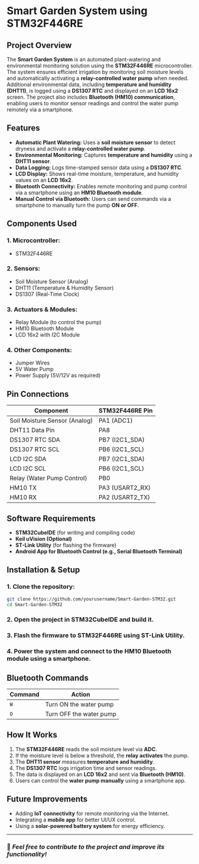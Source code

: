 # Smart Garden System using STM32F446RE

## Project Overview
The **Smart Garden System** is an automated plant-watering and environmental monitoring solution using the **STM32F446RE** microcontroller. The system ensures efficient irrigation by monitoring soil moisture levels and automatically activating a **relay-controlled water pump** when needed. Additional environmental data, including **temperature and humidity (DHT11)**, is logged using a **DS1307 RTC** and displayed on an **LCD 16x2** screen. The project also includes **Bluetooth (HM10) communication**, enabling users to monitor sensor readings and control the water pump remotely via a smartphone.

## Features
- **Automatic Plant Watering:** Uses a **soil moisture sensor** to detect dryness and activate a **relay-controlled water pump**.
- **Environmental Monitoring:** Captures **temperature and humidity** using a **DHT11 sensor**.
- **Data Logging:** Logs time-stamped sensor data using a **DS1307 RTC**.
- **LCD Display:** Shows real-time moisture, temperature, and humidity values on an **LCD 16x2**.
- **Bluetooth Connectivity:** Enables remote monitoring and pump control via a smartphone using an **HM10 Bluetooth module**.
- **Manual Control via Bluetooth:** Users can send commands via a smartphone to manually turn the pump **ON or OFF**.

## Components Used
### 1. **Microcontroller:**
   - STM32F446RE

### 2. **Sensors:**
   - Soil Moisture Sensor (Analog)
   - DHT11 (Temperature & Humidity Sensor)
   - DS1307 (Real-Time Clock)

### 3. **Actuators & Modules:**
   - Relay Module (to control the pump)
   - HM10 Bluetooth Module
   - LCD 16x2 with I2C Module

### 4. **Other Components:**
   - Jumper Wires
   - 5V Water Pump
   - Power Supply (5V/12V as required)

## Pin Connections
| Component | STM32F446RE Pin |
|-----------|---------------|
| Soil Moisture Sensor (Analog) | PA1 (ADC1) |
| DHT11 Data Pin | PA8 |
| DS1307 RTC SDA | PB7 (I2C1_SDA) |
| DS1307 RTC SCL | PB6 (I2C1_SCL) |
| LCD I2C SDA | PB7 (I2C1_SDA) |
| LCD I2C SCL | PB6 (I2C1_SCL) |
| Relay (Water Pump Control) | PB0 |
| HM10 TX | PA3 (USART2_RX) |
| HM10 RX | PA2 (USART2_TX) |

## Software Requirements
- **STM32CubeIDE** (for writing and compiling code)
- **Keil uVision (Optional)**
- **ST-Link Utility** (for flashing the firmware)
- **Android App for Bluetooth Control (e.g., Serial Bluetooth Terminal)**

## Installation & Setup
### 1. Clone the repository:
```sh
git clone https://github.com/yourusername/Smart-Garden-STM32.git
cd Smart-Garden-STM32
```
### 2. Open the project in STM32CubeIDE and build it.
### 3. Flash the firmware to STM32F446RE using ST-Link Utility.
### 4. Power the system and connect to the **HM10 Bluetooth module** using a smartphone.

## Bluetooth Commands
| Command | Action |
|---------|--------|
| `W` | Turn ON the water pump |
| `O` | Turn OFF the water pump |

## How It Works
1. The **STM32F446RE** reads the soil moisture level via **ADC**.
2. If the moisture level is below a threshold, the **relay activates** the pump.
3. The **DHT11 sensor** measures **temperature and humidity**.
4. The **DS1307 RTC** logs irrigation time and sensor readings.
5. The data is displayed on an **LCD 16x2** and sent via **Bluetooth (HM10)**.
6. Users can control the **water pump manually** using a smartphone app.

## Future Improvements
- Adding **IoT connectivity** for remote monitoring via the Internet.
- Integrating a **mobile app** for better UI/UX control.
- Using a **solar-powered battery system** for energy efficiency.

---
### 📌 *Feel free to contribute to the project and improve its functionality!*

